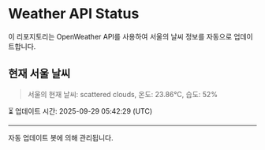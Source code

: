 
# Weather API Status

이 리포지토리는 OpenWeather API를 사용하여 서울의 날씨 정보를 자동으로 업데이트합니다.

## 현재 서울 날씨
> 서울의 현재 날씨: scattered clouds, 온도: 23.86°C, 습도: 52%

⏳ 업데이트 시간: 2025-09-29 05:42:29 (UTC)

---
자동 업데이트 봇에 의해 관리됩니다.
